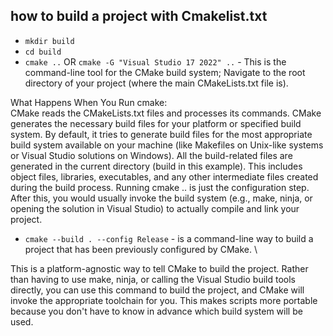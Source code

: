 
## how to build a project with Cmakelist.txt
- `mkdir build`
- `cd build`
- `cmake ..` OR `cmake -G "Visual Studio 17 2022" ..` - This is the command-line tool for the CMake build system; Navigate to the root directory of your project (where the main CMakeLists.txt file is).
  
What Happens When You Run cmake: \
CMake reads the CMakeLists.txt files and processes its commands.
CMake generates the necessary build files for your platform or specified build system. By default, it tries to generate build files for the most appropriate build system available on your machine (like Makefiles on Unix-like systems or Visual Studio solutions on Windows).
All the build-related files are generated in the current directory (build in this example). This includes object files, libraries, executables, and any other intermediate files created during the build process.
Running cmake .. is just the configuration step. After this, you would usually invoke the build system (e.g., make, ninja, or opening the solution in Visual Studio) to actually compile and link your project.

- `cmake --build . --config Release` -  is a command-line way to build a project that has been previously configured by CMake. \
  
This is a platform-agnostic way to tell CMake to build the project. Rather than having to use make, ninja, or calling the Visual Studio build tools directly, you can use this command to build the project, and CMake will invoke the appropriate toolchain for you. This makes scripts more portable because you don't have to know in advance which build system will be used.
